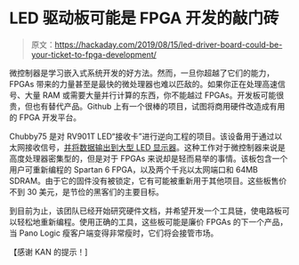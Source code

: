 # LED 驱动板可能是 FPGA 开发的敲门砖

> 原文：<https://hackaday.com/2019/08/15/led-driver-board-could-be-your-ticket-to-fpga-development/>

微控制器是学习嵌入式系统开发的好方法。然而，一旦你超越了它们的能力，FPGAs 带来的力量甚至是最快的微处理器也难以匹敌的。如果你正在处理高速信号、大量 RAM 或需要大量并行计算的东西，你不能越过 FPGAs。开发板可能很贵，但也有替代产品。Github 上有一个很棒的项目，试图将商用硬件改造成有用的 FPGA 开发平台。

Chubby75 是对 RV901T LED“接收卡”进行逆向工程的项目。该设备用于通过以太网接收信号，[并将数据输出到大型 LED 显示器](https://hackaday.com/2019/07/31/big-ol-led-wall-looks-cool-can-draw-over-170-amps/)。这种工作对于微控制器来说是高度处理器密集型的，但是对于 FPGAs 来说却是轻而易举的事情。该板包含一个用户可重新编程的 Spartan 6 FPGA，以及两个千兆以太网端口和 64MB SDRAM。由于它的固件没有被锁定，它有可能被重新用于其他项目。这些板售价不到 30 美元，是节俭的黑客们的主要目标。

到目前为止，该团队已经开始研究硬件文档，并希望开发一个工具链，使电路板可以轻松地重新编程。使用正确的工具，这些板可能是廉价 FPGAs 的下一个产品，当 Pano Logic 瘦客户端变得非常瘦时，它们将会接管市场。

【感谢 KAN 的提示！]